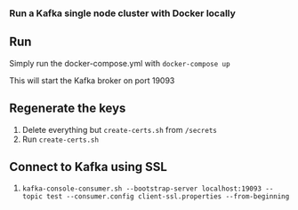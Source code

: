 ### Run a Kafka single node cluster with Docker locally


## Run
Simply run the docker-compose.yml with `docker-compose up`

This will start the Kafka broker on port 19093

## Regenerate the keys

1. Delete everything but `create-certs.sh` from `/secrets`
1. Run `create-certs.sh`

## Connect to Kafka using SSL
1. `kafka-console-consumer.sh --bootstrap-server localhost:19093 --topic test --consumer.config client-ssl.properties --from-beginning`
